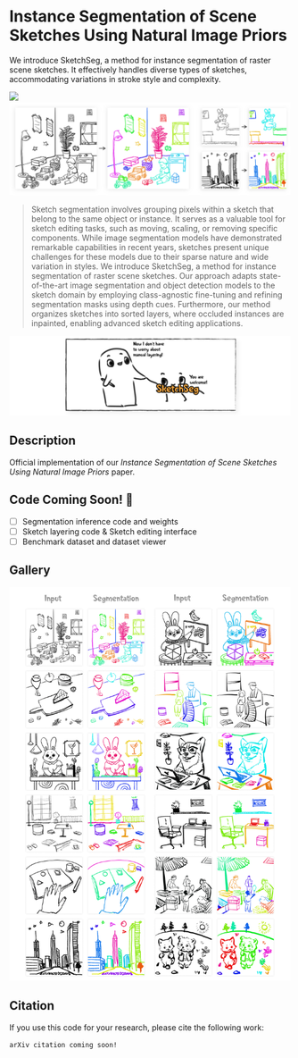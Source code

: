 # Instance Segmentation of Scene Sketches Using Natural Image Priors

We introduce SketchSeg, a method for instance segmentation of raster scene sketches. It effectively handles diverse types of sketches, accommodating variations in stroke style and complexity.

<a href="https://sketchseg.github.io/sketch-seg/"><img src="https://img.shields.io/static/v1?label=Project&message=Website&color=red" height=20.5></a>
![Teaser Image](docs/teaser.png)

> Sketch segmentation involves grouping pixels within a sketch that belong to the same object or instance. It serves as a valuable tool for sketch editing tasks, such as moving, scaling, or removing specific components. While image segmentation models have demonstrated remarkable capabilities in recent years, sketches present unique challenges for these models due to their sparse nature and wide variation in styles. We introduce SketchSeg, a method for instance segmentation of raster scene sketches. Our approach adapts state-of-the-art image segmentation and object detection models to the sketch domain by employing class-agnostic fine-tuning and refining segmentation masks using depth cues. Furthermore, our method organizes sketches into sorted layers, where occluded instances are inpainted, enabling advanced sketch editing applications.

![Handshake comic](docs/thankful_handshake.png)

## Description

Official implementation of our _Instance Segmentation of Scene Sketches Using Natural Image Priors_ paper.

## Code Coming Soon! 🚧

- &#9744; Segmentation inference code and weights
- &#9744; Sketch layering code & Sketch editing interface
- &#9744; Benchmark dataset and dataset viewer

## Gallery

![Results Gallery Image](docs/gallery.png)

## Citation

If you use this code for your research, please cite the following work:

```
arXiv citation coming soon!
```
